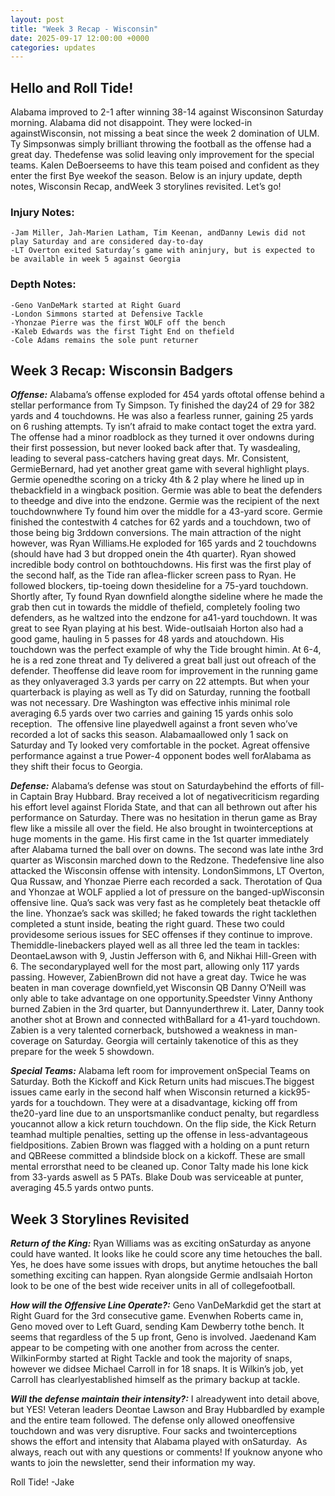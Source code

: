 ```yaml
---
layout: post
title: "Week 3 Recap - Wisconsin"
date: 2025-09-17 12:00:00 +0000
categories: updates
---
```


## Hello and Roll Tide! 

Alabama improved to 2-1 after winning 38-14 against Wisconsinon Saturday morning. Alabama did not disappoint. They were locked-in againstWisconsin, not missing a beat since the week 2 domination of ULM. Ty Simpsonwas simply brilliant throwing the football as the offense had a great day. Thedefense was solid leaving only improvement for the special teams. Kalen DeBoerseems to have this team poised and confident as they enter the first Bye weekof the season. Below is an injury update, depth notes, Wisconsin Recap, andWeek 3 storylines revisited. Let’s go! 

### Injury Notes:
    -Jam Miller, Jah-Marien Latham, Tim Keenan, andDanny Lewis did not play Saturday and are considered day-to-day
    -LT Overton exited Saturday’s game with aninjury, but is expected to be available in week 5 against Georgia 


### Depth Notes:
    -Geno VanDeMark started at Right Guard
    -London Simmons started at Defensive Tackle
    -Yhonzae Pierre was the first WOLF off the bench
    -Kaleb Edwards was the first Tight End on thefield
    -Cole Adams remains the sole punt returner 



## Week 3 Recap: Wisconsin Badgers

***Offense:*** Alabama’s offense exploded for 454 yards oftotal offense behind a stellar performance from Ty Simpson. Ty finished the day24 of 29 for 382 yards and 4 touchdowns. He was also a fearless runner, gaining 25 yards on 6 rushing attempts. Ty isn’t afraid to make contact toget the extra yard. The offense had a minor roadblock as they turned it over ondowns during their first possession, but never looked back after that. Ty wasdealing, leading to several pass-catchers having great days. Mr. Consistent, GermieBernard, had yet another great game with several highlight plays. Germie openedthe scoring on a tricky 4th & 2 play where he lined up in thebackfield in a wingback position. Germie was able to beat the defenders to theedge and dive into the endzone. Germie was the recipient of the next touchdownwhere Ty found him over the middle for a 43-yard score. Germie finished the contestwith 4 catches for 62 yards and a touchdown, two of those being big 3rddown conversions. The main attraction of the night however, was Ryan Williams.He exploded for 165 yards and 2 touchdowns (should have had 3 but dropped onein the 4th quarter). Ryan showed incredible body control on bothtouchdowns. His first was the first play of the second half, as the Tide ran aflea-flicker screen pass to Ryan. He followed blockers, tip-toeing down thesideline for a 75-yard touchdown. Shortly after, Ty found Ryan downfield alongthe sideline where he made the grab then cut in towards the middle of thefield, completely fooling two defenders, as he waltzed into the endzone for a41-yard touchdown. It was great to see Ryan playing at his best. Wide-outIsaiah Horton also had a good game, hauling in 5 passes for 48 yards and atouchdown. His touchdown was the perfect example of why the Tide brought himin. At 6-4, he is a red zone threat and Ty delivered a great ball just out ofreach of the defender. Theoffense did leave room for improvement in the running game as they onlyaveraged 3.3 yards per carry on 22 attempts. But when your quarterback is playing as well as Ty did on Saturday, running the football was not necessary. Dre Washington was effective inhis minimal role averaging 6.5 yards over two carries and gaining 15 yards onhis solo reception.  The offensive line playedwell against a front seven who’ve recorded a lot of sacks this season. Alabamaallowed only 1 sack on Saturday and Ty looked very comfortable in the pocket. Agreat offensive performance against a true Power-4 opponent bodes well forAlabama as they shift their focus to Georgia.

***Defense:*** Alabama’s defense was stout on Saturdaybehind the efforts of fill-in Captain Bray Hubbard. Bray received a lot of negativecriticism regarding his effort level against Florida State, and that can all bethrown out after his performance on Saturday. There was no hesitation in therun game as Bray flew like a missile all over the field. He also brought in twointerceptions at huge moments in the game. His first came in the 1st quarter immediately after Alabama turned the ball over on downs. The second was late inthe 3rd quarter as Wisconsin marched down to the Redzone. Thedefensive line also attacked the Wisconsin offense with intensity. LondonSimmons, LT Overton, Qua Russaw, and Yhonzae Pierre each recorded a sack. Therotation of Qua and Yhonzae at WOLF applied a lot of pressure on the banged-upWisconsin offensive line. Qua’s sack was very fast as he completely beat thetackle off the line. Yhonzae’s sack was skilled; he faked towards the right tacklethen completed a stunt inside, beating the right guard. These two could providesome serious issues for SEC offenses if they continue to improve. Themiddle-linebackers played well as all three led the team in tackles: DeontaeLawson with 9, Justin Jefferson with 6, and Nikhai Hill-Green with 6. The secondaryplayed well for the most part, allowing only 117 yards passing. However, ZabienBrown did not have a great day. Twice he was beaten in man coverage downfield,yet Wisconsin QB Danny O’Neill was only able to take advantage on one opportunity.Speedster Vinny Anthony burned Zabien in the 3rd quarter, but Dannyunderthrew it. Later, Danny took another shot at Brown and connected withBallard for a 41-yard touchdown. Zabien is a very talented cornerback, butshowed a weakness in man-coverage on Saturday. Georgia will certainly takenotice of this as they prepare for the week 5 showdown.

***Special Teams:*** Alabama left room for improvement onSpecial Teams on Saturday. Both the Kickoff and Kick Return units had miscues.The biggest issues came early in the second half when Wisconsin returned a kick95-yards for a touchdown. They were at a disadvantage, kicking off from the20-yard line due to an unsportsmanlike conduct penalty, but regardless youcannot allow a kick return touchdown. On the flip side, the Kick Return teamhad multiple penalties, setting up the offense in less-advantageous fieldpositions. Zabien Brown was flagged with a holding on a punt return and QBReese committed a blindside block on a kickoff. These are small mental errorsthat need to be cleaned up. Conor Talty made his lone kick from 33-yards aswell as 5 PATs. Blake Doub was serviceable at punter, averaging 45.5 yards ontwo punts.  


## Week 3 Storylines Revisited 

***Return of the King:*** Ryan Williams was as exciting onSaturday as anyone could have wanted. It looks like he could score any time hetouches the ball. Yes, he does have some issues with drops, but anytime hetouches the ball something exciting can happen. Ryan alongside Germie andIsaiah Horton look to be one of the best wide receiver units in all of collegefootball.

***How will the Offensive Line Operate?:*** Geno VanDeMarkdid get the start at Right Guard for the 3rd consecutive game. Evenwhen Roberts came in, Geno moved over to Left Guard, sending Kam Dewberry tothe bench. It seems that regardless of the 5 up front, Geno is involved. Jaedenand Kam appear to be competing with one another from across the center. WilkinFormby started at Right Tackle and took the majority of snaps, however we didsee Michael Carroll in for 18 snaps. It is Wilkin’s job, yet Carroll has clearlyestablished himself as the primary backup at tackle. 

***Will the defense maintain their intensity?:*** I alreadywent into detail above, but YES! Veteran leaders Deontae Lawson and Bray Hubbardled by example and the entire team followed. The defense only allowed oneoffensive touchdown and was very disruptive. Four sacks and twointerceptions shows the effort and intensity that Alabama played with onSaturday. 
As always, reach out with any questions or comments! If youknow anyone who wants to join the newsletter, send their information my way.

Roll Tide!
-Jake